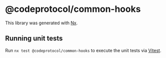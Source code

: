 # @codeprotocol/common-hooks

This library was generated with [Nx](https://nx.dev).

## Running unit tests

Run `nx test @codeprotocol/common-hooks` to execute the unit tests via [Vitest](https://vitest.dev/).
